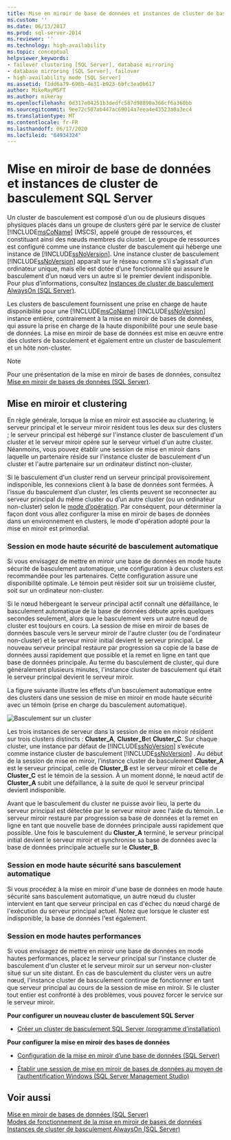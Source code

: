 ```yaml
---
title: Mise en miroir de base de données et instances de cluster de basculement SQL Server | Microsoft Docs
ms.custom: ''
ms.date: 06/13/2017
ms.prod: sql-server-2014
ms.reviewer: ''
ms.technology: high-availability
ms.topic: conceptual
helpviewer_keywords:
- failover clustering [SQL Server], database mirroring
- database mirroring [SQL Server], failover
- high-availability mode [SQL Server]
ms.assetid: f1dd6a79-698b-4e31-b923-6bfc3ea0b617
author: MikeRayMSFT
ms.author: mikeray
ms.openlocfilehash: 0d317e04251b3dedfc587d98898a366cf6a360bb
ms.sourcegitcommit: 9ee72c507ab447ac69014a7eea4e43523a0a3ec4
ms.translationtype: MT
ms.contentlocale: fr-FR
ms.lasthandoff: 06/17/2020
ms.locfileid: "84934324"
---
```

# <a name="database-mirroring-and-sql-server-failover-cluster-instances"></a>Mise en miroir de base de données et instances de cluster de basculement SQL Server
  Un cluster de basculement est composé d'un ou de plusieurs disques physiques placés dans un groupe de clusters géré par le service de cluster [!INCLUDE[msCoName](../../includes/msconame-md.md)] (MSCS), appelé groupe de ressources, et constituant ainsi des nœuds membres du cluster. Le groupe de ressources est configuré comme une instance cluster de basculement qui héberge une instance de [!INCLUDE[ssNoVersion](../../includes/ssnoversion-md.md)]. Une instance cluster de basculement [!INCLUDE[ssNoVersion](../../includes/ssnoversion-md.md)] apparaît sur le réseau comme s’il s’agissait d’un ordinateur unique, mais elle est dotée d’une fonctionnalité qui assure le basculement d’un nœud vers un autre si le premier devient indisponible. Pour plus d’informations, consultez [Instances de cluster de basculement AlwaysOn (SQL Server)](../../sql-server/failover-clusters/windows/always-on-failover-cluster-instances-sql-server.md).  
  
 Les clusters de basculement fournissent une prise en charge de haute disponibilité pour une [!INCLUDE[msCoName](../../includes/msconame-md.md)] [!INCLUDE[ssNoVersion](../../includes/ssnoversion-md.md)] instance entière, contrairement à la mise en miroir de bases de données, qui assure la prise en charge de la haute disponibilité pour une seule base de données. La mise en miroir de base de données est mise en œuvre entre des clusters de basculement et également entre un cluster de basculement et un hôte non-cluster.  
  
> [!NOTE]  
>  Pour une présentation de la mise en miroir de bases de données, consultez [Mise en miroir de bases de données &#40;SQL Server&#41;](database-mirroring-sql-server.md).  
  
## <a name="mirroring-and-clustering"></a>Mise en miroir et clustering  
 En règle générale, lorsque la mise en miroir est associée au clustering, le serveur principal et le serveur miroir résident tous les deux sur des clusters ; le serveur principal est hébergé sur l'instance cluster de basculement d'un cluster et le serveur miroir opère sur le serveur virtuel d'un autre cluster. Néanmoins, vous pouvez établir une session de mise en miroir dans laquelle un partenaire réside sur l'instance cluster de basculement d'un cluster et l'autre partenaire sur un ordinateur distinct non-cluster.  
  
 Si le basculement d'un cluster rend un serveur principal provisoirement indisponible, les connexions client à la base de données sont fermées. À l’issue du basculement d’un cluster, les clients peuvent se reconnecter au serveur principal du même cluster ou d’un autre cluster (ou un ordinateur non-cluster) selon le [mode d’opération](database-mirroring-operating-modes.md). Par conséquent, pour déterminer la façon dont vous allez configurer la mise en miroir de bases de données dans un environnement en clusters, le mode d'opération adopté pour la mise en miroir est primordial.  
  
### <a name="high-safety-mode-session-with-automatic-failover"></a>Session en mode haute sécurité de basculement automatique  
 Si vous envisagez de mettre en miroir une base de données en mode haute sécurité de basculement automatique, une configuration à deux clusters est recommandée pour les partenaires. Cette configuration assure une disponibilité optimale. Le témoin peut résider soit sur un troisième cluster, soit sur un ordinateur non-cluster.  
  
 Si le nœud hébergeant le serveur principal actif connaît une défaillance, le basculement automatique de la base de données débute après quelques secondes seulement, alors que le basculement vers un autre nœud de cluster est toujours en cours. La session de mise en miroir de bases de données bascule vers le serveur miroir de l'autre cluster (ou de l'ordinateur non-cluster) et le serveur miroir initial devient le serveur principal. Le nouveau serveur principal restaure par progression sa copie de la base de données aussi rapidement que possible et la remet en ligne en tant que base de données principale. Au terme du basculement de cluster, qui dure généralement plusieurs minutes, l'instance cluster de basculement qui était le serveur principal devient le serveur miroir.  
  
 La figure suivante illustre les effets d'un basculement automatique entre des clusters dans une session de mise en miroir en mode haute sécurité avec un témoin (prise en charge du basculement automatique).  
  
 ![Basculement sur un cluster](../media/dbm-and-failover-clustering.gif "Basculement sur un cluster")  
  
 Les trois instances de serveur dans la session de mise en miroir résident sur trois clusters distincts : **Cluster_A**, **Cluster_B**et **Cluster_C**. Sur chaque cluster, une instance par défaut de [!INCLUDE[ssNoVersion](../../includes/ssnoversion-md.md)] s’exécute comme instance cluster de basculement [!INCLUDE[ssNoVersion](../../includes/ssnoversion-md.md)] . Au début de la session de mise en miroir, l’instance cluster de basculement **Cluster_A** est le serveur principal, celle de **Cluster_B** est le serveur miroir et celle de **Cluster_C** est le témoin de la session. À un moment donné, le nœud actif de **Cluster_A** subit une défaillance, à la suite de quoi le serveur principal devient indisponible.  
  
 Avant que le basculement du cluster ne puisse avoir lieu, la perte du serveur principal est détectée par le serveur miroir avec l'aide du témoin. Le serveur miroir restaure par progression sa base de données et la remet en ligne en tant que nouvelle base de données principale aussi rapidement que possible. Une fois le basculement du **Cluster_A** terminé, le serveur principal initial devient le serveur miroir et synchronise sa base de données avec la base de données principale actuelle sur le **Cluster_B**.  
  
### <a name="high-safety-mode-session-without-automatic-failover"></a>Session en mode haute sécurité sans basculement automatique  
 Si vous procédez à la mise en miroir d'une base de données en mode haute sécurité sans basculement automatique, un autre nœud du cluster intervient en tant que serveur principal en cas d'échec du nœud chargé de l'exécution du serveur principal actuel. Notez que lorsque le cluster est indisponible, la base de données l'est également.  
  
### <a name="high-performance-mode-session"></a>Session en mode hautes performances  
 Si vous envisagez de mettre en miroir une base de données en mode hautes performances, placez le serveur principal sur l'instance cluster de basculement d'un cluster et le serveur miroir sur un serveur non-cluster situé sur un site distant. En cas de basculement du cluster vers un autre nœud, l'instance cluster de basculement continue de fonctionner en tant que serveur principal au cours de la session de mise en miroir. Si le cluster tout entier est confronté à des problèmes, vous pouvez forcer le service sur le serveur miroir.  
  
 **Pour configurer un nouveau cluster de basculement SQL Server**  
  
-   [Créer un cluster de basculement SQL Server &#40;programme d’installation&#41;](../../sql-server/failover-clusters/install/create-a-new-sql-server-failover-cluster-setup.md)  
  
 **Pour configurer la mise en miroir des bases de données**  
  
-   [Configuration de la mise en miroir d’une base de données &#40;SQL Server&#41;](setting-up-database-mirroring-sql-server.md)  
  
-   [Établir une session de mise en miroir de bases de données au moyen de l’authentification Windows &#40;SQL Server Management Studio&#41;](establish-database-mirroring-session-windows-authentication.md)  
  
## <a name="see-also"></a>Voir aussi  
 [Mise en miroir de bases de données &#40;SQL Server&#41;](database-mirroring-sql-server.md)   
 [Modes de fonctionnement de la mise en miroir de bases de données](database-mirroring-operating-modes.md)   
 [Instances de cluster de basculement AlwaysOn (SQL Server)](../../sql-server/failover-clusters/windows/always-on-failover-cluster-instances-sql-server.md) 
  
  
